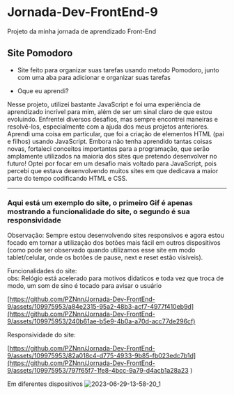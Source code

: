 # Jornada-Dev-FrontEnd-9
Projeto da minha jornada de aprendizado Front-End

<h2>Site Pomodoro</h2>

- Site feito para organizar suas tarefas usando metodo Pomodoro, junto com uma aba para adicionar e organizar suas tarefas

- Oque eu aprendi?
<p>Nesse projeto, utilizei bastante JavaScript e foi uma experiência de aprendizado incrível para mim, além de ser um sinal claro de que estou evoluindo. Enfrentei diversos desafios, mas sempre encontrei maneiras 
  e resolvê-los, especialmente com a ajuda dos meus projetos anteriores. Aprendi uma coisa em particular, que foi a criação de elementos HTML (pai e filhos) usando JavaScript. Embora não tenha aprendido tantas coisas 
  novas, fortaleci conceitos importantes para a programação, que serão amplamente utilizados na maioria dos sites que pretendo desenvolver no futuro! Optei por focar em um desafio mais voltado para JavaScript, pois 
  percebi que estava desenvolvendo muitos sites em que dedicava a maior parte do tempo codificando HTML e CSS.</p>

----

<h3>Aqui está um exemplo do site, o primeiro Gif é apenas mostrando a funcionalidade do site, o segundo é sua responsividade</h3>

<p>Observação: Sempre estou desenvolvendo sites responsivos e agora estou focado em tornar a utilização dos botões mais fácil em outros dispositivos (como pode ser observado quando utilizamos esse site em modo 
  tablet/celular, onde os botões de pause, next e reset estão visíveis).</p>


Funcionalidades do site:<br>
obs: Relógio está acelerado para motivos didaticos e toda vez que troca de modo, um som de sino é tocado para avisar o usuário

[https://github.com/PZNnn/Jornada-Dev-FrontEnd-9/assets/109975953/a84e2315-95a2-48b3-acf7-4977f410eb9d](https://github.com/PZNnn/Jornada-Dev-FrontEnd-9/assets/109975953/240b61ae-b5e9-4b0a-a70d-acc77de296cf)

Responsividade do site:

[https://github.com/PZNnn/Jornada-Dev-FrontEnd-9/assets/109975953/82a018c4-d775-4933-9b85-fb023edc7b1d](https://github.com/PZNnn/Jornada-Dev-FrontEnd-9/assets/109975953/797f65f7-1fe8-4bcc-9a79-d4acb1a28a23
)


Em diferentes dispositivos
![2023-06-29-13-58-20_1](https://github.com/PZNnn/Jornada-Dev-FrontEnd-9/assets/109975953/e2f2e19d-8154-40fa-be04-059e766ecfc1)  
